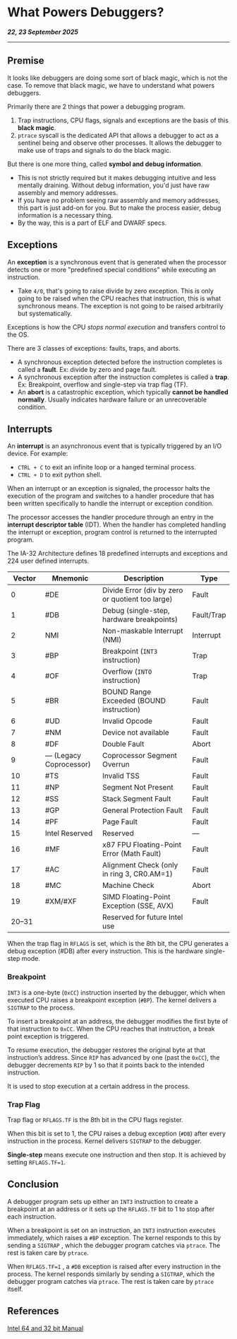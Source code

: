 # What Powers Debuggers?

_**22, 23 September 2025**_

***

## Premise

It looks like debuggers are doing some sort of black magic, which is not the case. To remove that black magic, we have to understand what powers debuggers.

Primarily there are 2 things that power a debugging program.

1. Trap instructions, CPU flags, signals and exceptions are the basis of this **black magic**.
2. `ptrace` syscall is the dedicated API that allows a debugger to act as a sentinel being and observe other processes. It allows the debugger to make use of traps and signals to do the black magic.

But there is one more thing, called **symbol and debug information**.

* This is not strictly required but it makes debugging intuitive and less mentally draining. Without debug information, you'd just have raw assembly and memory addresses.
* If you have no problem seeing raw assembly and memory addresses, this part is just add-on for you. But to make the process easier, debug information is a necessary thing.
* By the way, this is a part of ELF and DWARF specs.

## Exceptions

An **exception** is a synchronous event that is generated when the processor detects one or more "predefined special conditions" while executing an instruction.

* Take `4/0`, that's going to raise divide by zero exception. This is only going to be raised when the CPU reaches that instruction, this is what synchronous means. The exception is not going to be raised arbitrarily but systematically.

Exceptions is how the CPU _stops normal execution_ and transfers control to the OS.

There are 3 classes of exceptions: faults, traps, and aborts.

* A synchronous exception detected before the instruction completes is called a **fault**. Ex: divide by zero and page fault.
* A synchronous exception after the instruction completes is called a **trap**. Ex: Breakpoint, overflow and single-step via trap flag (TF).
* An **abort** is a catastrophic exception, which typically **cannot be handled normally**. Usually indicates hardware failure or an unrecoverable condition.

## Interrupts

An **interrupt** is an asynchronous event that is typically triggered by an I/O device. For example:

* `CTRL + C` to exit an infinite loop or a hanged terminal process.
* `CTRL + D` to exit python shell.

When an interrupt or an exception is signaled, the processor halts the execution of the program and switches to a handler procedure that has been written specifically to handle the interrupt or exception condition.

The processor accesses the handler procedure through an entry in the **interrupt descriptor table** (IDT). When the handler has completed handling the interrupt or exception, program control is returned to the interrupted program.

The IA-32 Architecture defines 18 predefined interrupts and exceptions and 224 user defined interrupts.

<table><thead><tr><th width="84">Vector</th><th width="139">Mnemonic</th><th width="404">Description</th><th>Type</th></tr></thead><tbody><tr><td>0</td><td>#DE</td><td>Divide Error (div by zero or quotient too large)</td><td>Fault</td></tr><tr><td>1</td><td>#DB</td><td>Debug (single-step, hardware breakpoints)</td><td>Fault/Trap</td></tr><tr><td>2</td><td>NMI</td><td>Non-maskable Interrupt (NMI)</td><td>Interrupt</td></tr><tr><td>3</td><td>#BP</td><td>Breakpoint (<code>INT3</code> instruction)</td><td>Trap</td></tr><tr><td>4</td><td>#OF</td><td>Overflow (<code>INTO</code> instruction)</td><td>Trap</td></tr><tr><td>5</td><td>#BR</td><td>BOUND Range Exceeded (BOUND instruction)</td><td>Fault</td></tr><tr><td>6</td><td>#UD</td><td>Invalid Opcode</td><td>Fault</td></tr><tr><td>7</td><td>#NM</td><td>Device not available</td><td>Fault</td></tr><tr><td>8</td><td>#DF</td><td>Double Fault</td><td>Abort</td></tr><tr><td>9</td><td>— (Legacy Coprocessor)</td><td>Coprocessor Segment Overrun</td><td>Fault</td></tr><tr><td>10</td><td>#TS</td><td>Invalid TSS</td><td>Fault</td></tr><tr><td>11</td><td>#NP</td><td>Segment Not Present</td><td>Fault</td></tr><tr><td>12</td><td>#SS</td><td>Stack Segment Fault</td><td>Fault</td></tr><tr><td>13</td><td>#GP</td><td>General Protection Fault</td><td>Fault</td></tr><tr><td>14</td><td>#PF</td><td>Page Fault</td><td>Fault</td></tr><tr><td>15</td><td>Intel Reserved</td><td>Reserved</td><td>—</td></tr><tr><td>16</td><td>#MF</td><td>x87 FPU Floating-Point Error (Math Fault)</td><td>Fault</td></tr><tr><td>17</td><td>#AC</td><td>Alignment Check (only in ring 3, CR0.AM=1)</td><td>Fault</td></tr><tr><td>18</td><td>#MC</td><td>Machine Check</td><td>Abort</td></tr><tr><td>19</td><td>#XM/#XF</td><td>SIMD Floating-Point Exception (SSE, AVX)</td><td>Fault</td></tr><tr><td>20–31</td><td></td><td>Reserved for future Intel use</td><td></td></tr></tbody></table>

When the trap flag in `RFLAGS` is set, which is the 8th bit, the CPU generates a debug exception (#DB) after every instruction. This is the hardware single-step mode.

### Breakpoint

`INT3` is a one-byte (`0xCC`) instruction inserted by the debugger, which when executed CPU raises a breakpoint exception (`#BP`). The kernel delivers a `SIGTRAP` to the process.

To insert a breakpoint at an address, the debugger modifies the first byte of that instruction to `0xCC`. When the CPU reaches that instruction, a break point exception is triggered.

To resume execution, the debugger restores the original byte at that instruction’s address. Since `RIP` has advanced by one (past the `0xCC`), the debugger decrements `RIP` by 1 so that it points back to the intended instruction.

It is used to stop execution at a certain address in the process.

### Trap Flag

Trap flag or `RFLAGS.TF` is the 8th bit in the CPU flags register.

When this bit is set to 1, the CPU raises a debug exception (`#DB`) after every instruction in the process. Kernel delivers `SIGTRAP` to the debugger.

**Single-step** means execute one instruction and then stop. It is achieved by setting `RFLAGS.TF=1`.

## Conclusion

A debugger program sets up either an `INT3` instruction to create a breakpoint at an address or it sets up the `RFLAGS.TF` bit to 1 to stop after each instruction.

When a breakpoint is set on an instruction, an `INT3` instruction executes immediately, which raises a `#BP` exception. The kernel responds to this by sending a `SIGTRAP` , which the debugger program catches via `ptrace`. The rest is taken care by `ptrace`.

When `RFLAGS.TF=1` , a `#DB` exception is raised after every instruction in the process. The kernel responds similarly by sending a `SIGTRAP`, which the debugger program catches via `ptrace`. The rest is taken care by `ptrace` itself.

## References

[Intel 64 and 32 bit Manual](https://cdrdv2.intel.com/v1/dl/getContent/671200)
